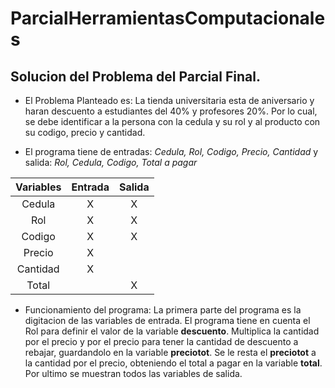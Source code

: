 # ParcialHerramientasComputacionales
## Solucion del Problema del Parcial Final. 


* El Problema Planteado es:
La tienda universitaria esta de aniversario y haran descuento a estudiantes del 40% y profesores 20%. Por lo cual, se debe identificar a la persona con la cedula y su rol y al producto con su codigo, precio y cantidad.

* El programa tiene de entradas: _Cedula, Rol, Codigo, Precio, Cantidad_ y salida: _Rol, Cedula, Codigo, Total a pagar_

|Variables|Entrada|Salida|
|:---------:|:-------:|:------:|
|Cedula| X | X |
|Rol| X | X |
|Codigo| X | X |
|Precio| X |    |
|Cantidad| X |   |
|Total|   | X |

* Funcionamiento del programa:
La primera parte del programa es la digitacion de las variables de entrada.
El programa tiene en cuenta el Rol para definir el valor de la variable **descuento**.
Multiplica la cantidad por el precio y por el precio para tener la cantidad de descuento a rebajar, guardandolo en la variable **preciotot**.
Se le resta  el **preciotot** a la cantidad por el precio, obteniendo el total a pagar en la variable **total**.
Por ultimo se muestran todos las variables de salida.
